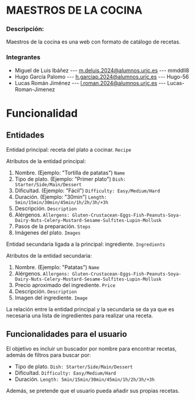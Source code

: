 # MAESTROS DE LA COCINA
### Descripción: 
Maestros de la cocina es una web con formato de catálogo de recetas.

### Integrantes 
- Miguel de Luis Ibáñez --- m.deluis.2024@alumnos.urjc.es --- mmddll8
- Hugo García Palomo --- h.garciap.2024@alumnos.urjc.es --- Hugo-56
- Lucas Román Jiménez --- l.roman.2024@alumnos.urjc.es --- Lucas-Roman-Jimenez

# Funcionalidad
## Entidades
Entidad principal: receta del plato a cocinar. `Recipe`

Atributos de la entidad principal:
1. Nombre. (Ejemplo: "Tortilla de patatas") `Name`
2. Tipo de plato. (Ejemplo: "Primer plato") `Dish: Starter/Side/Main/Dessert`
3. Dificultad. (Ejemplo: "Fácil") `Difficulty: Easy/Medium/Hard`
4. Duración. (Ejemplo: "30min") `Length: 5min/15min/30min/45min/1h/2h/3h/+3h`
5. Descripción. `Description`
6. Alérgenos. `Allergens: Gluten-Crustacean-Eggs-Fish-Peanuts-Soya-Dairy-Nuts-Celery-Mustard-Sesame-Sulfites-Lupin-Mollusk`
7. Pasos de la preparación. `Steps`
8. Imágenes del plato. `Images`

Entidad secundaria ligada a la principal: ingrediente. `Ingredients` 

Atributos de la entidad secundaria:
1. Nombre. (Ejemplo: "Patatas") `Name`
2. Alérgenos. `Allergens: Gluten-Crustacean-Eggs-Fish-Peanuts-Soya-Dairy-Nuts-Celery-Mustard-Sesame-Sulfites-Lupin-Mollusk`
3. Precio aproximado del ingrediente. `Price`
4. Descripción. `Description`
5. Imagen del ingrediente. `Image`

La relación entre la entidad principal y la secundaria se da ya que es necesaria una lista de ingredientes para realizar una receta.

## Funcionalidades para el usuario
El objetivo es incluir un buscador por nombre para encontrar recetas, además de filtros para buscar por:
- Tipo de plato. `Dish: Starter/Side/Main/Dessert`
- Dificultad. `Difficulty: Easy/Medium/Hard`
- Duración. `Length: 5min/15min/30min/45min/1h/2h/3h/+3h`

Además, se pretende que el usuario pueda añadir sus propias recetas.



